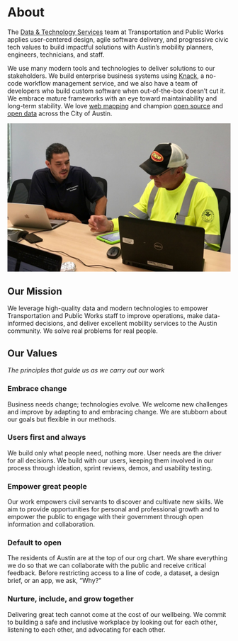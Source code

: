 # About

The [Data & Technology Services](https://austinmobility.io/) team at Transportation and Public Works applies user-centered design, agile software delivery, and progressive civic tech values to build impactful solutions with Austin’s mobility planners, engineers, technicians, and staff.

We use many modern tools and technologies to deliver solutions to our stakeholders. We build enterprise business systems using [Knack](https://www.knack.com/), a no-code workflow management service, and we also have a team of developers who build custom software when out-of-the-box doesn’t cut it. We embrace mature frameworks with an eye toward maintainability and long-term stability. We love [web mapping](https://austin.maps.arcgis.com/home/search.html?restrict=false\&sortField=relevance\&sortOrder=desc\&searchTerm=owner%3A%22ATD_Publisher%22#content) and champion [open source](https://github.com/orgs/cityofaustin/repositories?language=\&q=atd\&sort=\&type=all) and [open data](https://data.austintexas.gov/browse?Ownership_Department-name=Austin+Transportation\&q=transportation) across the City of Austin.

![](.gitbook/assets/Mateo-Testing.jpeg)

## Our Mission

We leverage high-quality data and modern technologies to empower  Transportation and Public Works staff to improve operations, make data-informed decisions, and deliver excellent mobility services to the Austin community. We solve real problems for real people.

## Our Values

_The principles that guide us as we carry out our work_

### Embrace change

Business needs change; technologies evolve. We welcome new challenges and improve by adapting to and embracing change. We are stubborn about our goals but flexible in our methods.

### Users first and always

We build only what people need, nothing more. User needs are the driver for all decisions. We build with our users, keeping them involved in our process through ideation, sprint reviews, demos, and usability testing.

### Empower great people

Our work empowers civil servants to discover and cultivate new skills. We aim to provide opportunities for personal and professional growth and to empower the public to engage with their government through open information and collaboration.

### Default to open

The residents of Austin are at the top of our org chart. We share everything we do so that we can collaborate with the public and receive critical feedback. Before restricting access to a line of code, a dataset, a design brief, or an app, we ask, “Why?”

### Nurture, include, and grow together

Delivering great tech cannot come at the cost of our wellbeing. We commit to building a safe and inclusive workplace by looking out for each other, listening to each other, and advocating for each other.

